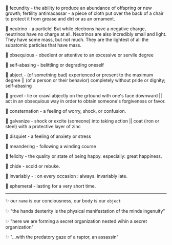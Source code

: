 💭 fecundity - the ability to produce an abundance of offspring or new growth; fertility
antimacassar - a piece of cloth put over the back of a chair to protect it from grease and dirt or as an ornament.

💭 neutrino - a particle!
But while electrons have a negative charge, neutrinos have no charge at all. Neutrinos are also incredibly small and light. They have some mass, but not much. They are the lightest of all the subatomic particles that have mass.

💭 obsequious - obedient or attentive to an excessive or servile degree

💭 self-abasing - belittling or degrading oneself

💭 abject - (of something bad) experienced or present to the maximum degree || (of a person or their behavior) completely without pride or dignity; self-abasing

💭 grovel - lie or crawl abjectly on the grtound with one's face downward || act in an obsequious way in order to obtain someone's forgiveness or favor.

💭 consternation - a feeling of worry, shock, or confusion.

💭 galvanize - shock or excite (someone) into taking action || coat (iron or steel) with a protective layer of zinc

💭 disquiet - a feeling of anxiety or stress

💭 meandering - following a winding course

💭 felicity - the quality or state of being happy. especially: great happiness.

💭 chide - scold or rebuke.

💭 invariably - : on every occasion : always. invariably late.

💭 ephemeral - lasting for a very short time.


_______________________________________________________________________________________

✨ our `name` is our conciousness, our body is our `object`

✨ "the hands dexterity is the physical manifestation of the minds ingenuity"

✨ "here we are forming a secret organization nested  wihin a secret organization"

✨ "…with the predatory gaze of a raptor, an assassin"